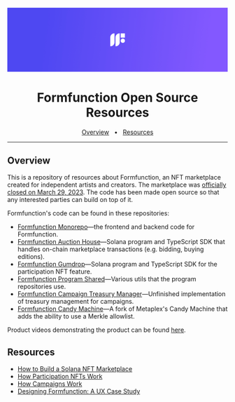 ![](images/banner.jpeg)

<div align="center">
  <h1>Formfunction Open Source Resources</h1>
  <a href="#overview">Overview</a>
  <span>&nbsp;&nbsp;•&nbsp;&nbsp;</span>
  <a href="#resources">Resources</a>
  <br />
  <hr />
</div>


## Overview

This is a repository of resources about Formfunction, an NFT marketplace created for independent artists and creators. The marketplace was [officially closed on March 29, 2023](https://www.blog.formfunction.xyz/blog/message-from-formfunction). The code has been made open source so that any interested parties can build on top of it.

Formfunction's code can be found in these repositories:
- [Formfunction Monorepo](https://github.com/formfunction-hq/formfunction-monorepo)—the frontend and backend code for Formfunction.
- [Formfunction Auction House](https://github.com/formfunction-hq/formfunction-auction-house)—Solana program and TypeScript SDK that handles on-chain marketplace transactions (e.g. bidding, buying editions).
- [Formfunction Gumdrop](https://github.com/formfunction-hq/formfunction-gumdrop)—Solana program and TypeScript SDK for the participation NFT feature.
- [Formfunction Program Shared](https://github.com/formfunction-hq/formfunction-program-shared)—Various utils that the program repositories use.
- [Formfunction Campaign Treasury Manager](https://github.com/formfunction-hq/formfunction-campaign-treasury-manager)—Unfinished implementation of treasury management for campaigns.
- [Formfunction Candy Machine](https://github.com/formfunction-hq/formfunction-candy-machine)—A fork of Metaplex's Candy Machine that adds the ability to use a Merkle allowlist.

Product videos demonstrating the product can be found [here](https://www.youtube.com/playlist?list=PLaa5ShwHbvIStYqz7XaaQFIfSAs7XNK_l).

## Resources

- [How to Build a Solana NFT Marketplace](how-to-build-a-solana-nft-marketplace.md)
- [How Participation NFTs Work](participation-nfts.md)
- [How Campaigns Work](campaigns.md)
- [Designing Formfunction: A UX Case Study](designing-formfunction.md)
